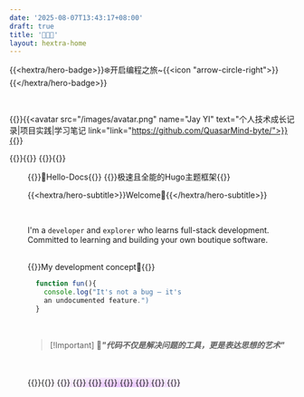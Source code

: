 ```yaml
---
date: '2025-08-07T13:43:17+08:00'
draft: true
title: '🍁🍁🍁'
layout: hextra-home
---
```

{{<hextra/hero-badge>}}❄️开启编程之旅~{{<icon "arrow-circle-right">}}{{</hextra/hero-badge>}}

</br>

{{<center-container>}}{{<avatar src="/images/avatar.png" name="Jay YI" text="个人技术成长记录|项目实践|学习笔记 link="link="https://github.com/QuasarMind-byte/">}}{{</center-container>}}

{{<center-container>}}{{<icon name="cube-transparent" >}} {{<typewriter color="purple">}}{{</center-container>}}


<div class="home-section" style="align-items: center; margin-left: 2rem">
{{<hextra/hero-headline>}}🎨Hello-Docs{{</hextra/hero-headline>}}
{{<hextra/hero-subtitle>}}极速且全能的Hugo主题框架{{</hextra/hero-subtitle>}}
<br>

{{<hextra/hero-subtitle>}}Welcome👋{{</hextra/hero-subtitle>}}

<br>

I'm a `developer` and `explorer` who learns full-stack development. Committed to learning and building your own boutique software.

</br>
{{<hextra/hero-subtitle>}}My development concept🎯{{</hextra/hero-subtitle>}}

```js
  function fun(){
    console.log("It's not a bug – it's 
    an undocumented feature.")
  }
```
</br>

>[!Important] 🌟***"代码不仅是解决问题的工具，更是表达思想的艺术"***

</br>
</br>
{{<hextra/feature-grid>}}{{<hextra/feature-card title="🎬前端" subtitle="前端技术学习记录</br> HTML/CSS   ` |` JavaScript `|` Vue " class="hx:aspect-auto hx:md:aspect-[1.1/1] hx:max-md:min-h-[340px]" style="background: radial-gradient(ellipse at 50% 80%,rgba(194,97,254,0.15),hsla(0,0%,100%,0));">}} {{<hextra/feature-card title="🚀后端" subtitle="后端技术学习记录 </br>Java` |` Go` |` Mysql `|` Spring" class="hx:aspect-auto hx:md:aspect-[1.1/1] hx:max-md:min-h-[340px]" style="background: radial-gradient(ellipse at 50% 80%,rgba(194,97,254,0.15),hsla(0,0%,100%,0));">}}
{{<hextra/feature-card title="🌟项目Start" subtitle="项目架构</br>参观 `Github`" class="hx:aspect-auto hx:md:aspect-[1.1/1] hx:max-md:min-h-[340px]" style="background: radial-gradient(ellipse at 50% 80%,rgba(194,97,254,0.15),hsla(0,0%,100%,0));">}}
{{<hextra/feature-card title="♊书籍阅读" subtitle="阅读书籍记录" >}}
{{<hextra/feature-card title="🧭美图" subtitle="美图记录" >}}
{{<hextra/feature-card title="🗺️杂记" subtitle="日常生活记录" >}}
{{<hextra/feature-card title="🥥厨艺" subtitle="菜谱记录" >}}
{{<hextra/feature-card title="🎻其他" subtitle="其他技能学习记录" >}}
{{</hextra/feature-grid>}} 
</div>